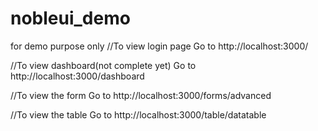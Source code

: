 # nobleui_demo
for demo purpose only
//To view login page
Go to http://localhost:3000/

//To view dashboard(not complete yet)
Go to http://localhost:3000/dashboard

//To view the form
Go to http://localhost:3000/forms/advanced

//To view the table
Go to http://localhost:3000/table/datatable
